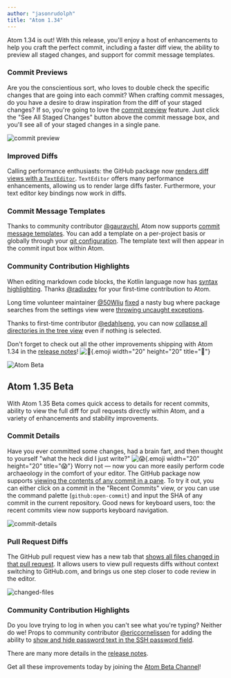 ```yaml
---
author: "jasonrudolph"
title: "Atom 1.34"
---
```


Atom 1.34 is out! With this release, you'll enjoy a host of enhancements to help you craft the perfect commit, including a faster diff view, the ability to preview all staged changes, and support for commit message templates.

<!--more-->

### Commit Previews

Are you the conscientious sort, who loves to double check the specific changes that are going into each commit? When crafting commit messages, do you have a desire to draw inspiration from the diff of your staged changes? If so, you're going to love the [commit preview](https://github.com/atom/github/pull/1767) feature. Just click the "See All Staged Changes" button above the commit message box, and you'll see all of your staged changes in a single pane.

![commit preview](/assets/images/user-images.githubusercontent.com/378023/49013232-5c09e500-f1bf-11e8-9217-bc135bbbb4bd.png)

### Improved Diffs

Calling performance enthusiasts: the GitHub package now [renders diff views with a `TextEditor`](https://github.com/atom/github/pull/1512). `TextEditor` offers many performance enhancements, allowing us to render large diffs faster. Furthermore, your text editor key bindings now work in diffs.

### Commit Message Templates

Thanks to community contributor [@gauravchl](https://github.com/gauravchl), Atom now supports [commit message templates](https://github.com/atom/github/pull/1756). You can add a template on a per-project basis or globally through your [git configuration](https://git-scm.com/book/en/v2/Customizing-Git-Git-Configuration). The template text will then appear in the commit input box within Atom.

### Community Contribution Highlights

When editing markdown code blocks, the Kotlin language now has [syntax highlighting](https://github.com/atom/language-gfm/pull/236). Thanks [@radixdev](https://github.com/radixdev) for your first-time contribution to Atom.

Long time volunteer maintainer [@50Wliu](https://github.com/50Wliu) [fixed](https://github.com/atom/settings-view/pull/1065) a nasty bug where package searches from the settings view were [throwing uncaught exceptions](https://github.com/atom/settings-view/issues/1052).

Thanks to first-time contributor [@edahlseng](https://github.com/edahlseng), you can now [collapse all directories in the tree view](https://github.com/atom/tree-view/pull/1287) even if nothing is selected.

<!-- end of stable changes -->

Don't forget to check out all the other improvements shipping with Atom 1.34 in the [release notes](https://github.com/atom/atom/releases/tag/v1.34.0)! ![:memo:](https://github.githubassets.com/images/icons/emoji/unicode/1f4dd.png){.emoji width="20" height="20" title=":memo:"}

![Atom Beta](/assets/images/blog.atom.io/img/release-beta.png)

## Atom 1.35 Beta

With Atom 1.35 Beta comes quick access to details for recent commits, ability to view the full diff for pull requests directly within Atom, and a variety of enhancements and stability improvements.

### Commit Details

Have you ever committed some changes, had a brain fart, and then thought to yourself "what the heck did I just write?" ![:scream:](https://github.githubassets.com/images/icons/emoji/unicode/1f631.png){.emoji width="20" height="20" title=":scream:"} Worry not — now you can more easily perform code archaeology in the comfort of your editor. The GitHub package now supports [viewing the contents of any commit in a pane](https://github.com/atom/github/pull/1807). To try it out, you can either click on a commit in the "Recent Commits" view, or you can use the command palette (`github:open-commit`) and input the SHA of any commit in the current repository. Good news for keyboard users, too: the recent commits view now supports keyboard navigation.

![commit-details](/assets/images/user-images.githubusercontent.com/378023/50674082-5dcc9100-1026-11e9-8acd-2ce593aa8457.png)

### Pull Request Diffs

The GitHub pull request view has a new tab that [shows all files changed in that pull request](https://github.com/atom/github/pull/1829). It allows users to view pull requests diffs without context switching to GitHub.com, and brings us one step closer to code review in the editor.

![changed-files](/assets/images/user-images.githubusercontent.com/378023/50674081-5d33fa80-1026-11e9-8780-a4be819ec9cb.png)

### Community Contribution Highlights

Do you love trying to log in when you can't see what you're typing? Neither do we! Props to community contributor [@ericcornelissen](https://github.com/ericcornelissen) for adding the ability to [show and hide password text in the SSH password field](https://github.com/atom/github/pull/1808).

<!-- end of beta changes -->

There are many more details in the [release notes](https://github.com/atom/atom/releases/tag/v1.35.0-beta0).

Get all these improvements today by joining the [Atom Beta Channel](/beta)!

